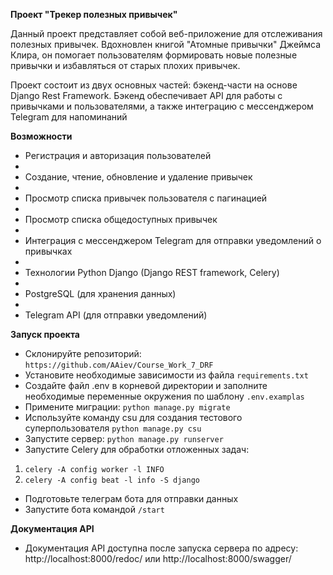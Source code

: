 **Проект "Трекер полезных привычек"**

Данный проект представляет собой веб-приложение для отслеживания полезных привычек. Вдохновлен книгой "Атомные привычки" Джеймса Клира, он помогает пользователям формировать новые полезные привычки и избавляться от старых плохих привычек.

Проект состоит из двух основных частей: бэкенд-части на основе Django Rest Framework. Бэкенд обеспечивает API для работы с привычками и пользователями, а также интеграцию с мессенджером Telegram для напоминаний

**Возможности** 

* Регистрация и авторизация пользователей 
* 
* Создание, чтение, обновление и удаление привычек 
* 
* Просмотр списка привычек пользователя с пагинацией 
* 
* Просмотр списка общедоступных привычек 
* 
* Интеграция с мессенджером Telegram для отправки уведомлений о привычках 
* 
* Технологии Python Django (Django REST framework, Celery) 
* 
* PostgreSQL (для хранения данных) 
* 
* Telegram API (для отправки уведомлений)

**Запуск проекта**

* Склонируйте репозиторий: `https://github.com/AAiev/Course_Work_7_DRF`
* Установите необходимые зависимости из файла `requirements.txt`
* Создайте файл .env в корневой директории и заполните необходимые переменные окружения по шаблону `.env.examplas`
* Примените миграции: `python manage.py migrate`
* Используйте команду csu для создания тестового суперпользователя `python manage.py csu`
* Запустите сервер: `python manage.py runserver`
* Запустите Celery для обработки отложенных задач:
1. `celery -A config worker -l INFO`
2. `celery -A config beat -l info -S django`
* Подготовьте телеграм бота для отправки данных
* Запустите бота командой `/start`

**Документация API**

* Документация API доступна после запуска сервера по адресу: http://localhost:8000/redoc/ или http://localhost:8000/swagger/



